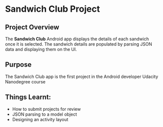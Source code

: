 # Sandwich Club Project 

## Project Overview
The **Sandwich Club** Android app displays the details of each sandwich once it is selected.
The sandwich details are populated by parsing JSON data and displaying them on the UI.

## Purpose
The Sandwich Club app is the first project in the Android developer Udacity Nanodegree course

## Things Learnt:
- How to submit projects for review
- JSON parsing to a model object
- Designing an activity layout




